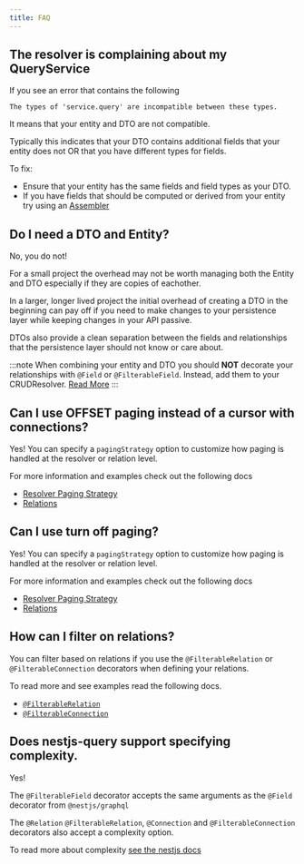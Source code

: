 ```yaml
---
title: FAQ
---
```


## The resolver is complaining about my QueryService

If you see an error that contains the following 

```
The types of 'service.query' are incompatible between these types.
```

It means that your entity and DTO are not compatible. 

Typically this indicates that your DTO contains additional fields that your entity does not OR that you have different types for fields. 

To fix:
* Ensure that your entity has the same fields and field types as your DTO.
* If you have fields that should be computed or derived from your entity try using an [Assembler](./concepts/assemblers.mdx) 

## Do I need a DTO and Entity?

No, you do not! 

For a small project the overhead may not be worth managing both the Entity and DTO especially if they are copies of eachother.

In a larger, longer lived project the initial overhead of creating a DTO in the beginning can pay off if you need to make changes to your persistence layer while keeping changes in your API passive. 

DTOs also provide a clean separation between the fields and relationships that the persistence layer should not know or care about.

:::note
When combining your entity and DTO you should **NOT** decorate your relationships with `@Field` or `@FilterableField`. Instead, add them to your CRUDResolver. [Read More](./persistence/services#relations) 
:::

## Can I use OFFSET paging instead of a cursor with connections?

Yes! You can specify a `pagingStrategy` option to customize how paging is handled at the resolver or relation level. 

For more information and examples check out the following docs
* [Resolver Paging Strategy](./graphql/resolvers.mdx#paging-strategy)
* [Relations](./graphql/relations.mdx#many-relation)

## Can I use turn off paging?

Yes! You can specify a `pagingStrategy` option to customize how paging is handled at the resolver or relation level. 

For more information and examples check out the following docs
* [Resolver Paging Strategy](./graphql/resolvers.mdx#paging-strategy)
* [Relations](./graphql/relations.mdx#many-relation)


## How can I filter on relations?

You can filter based on relations if you use the `@FilterableRelation` or `@FilterableConnection` decorators when defining your relations.

To read more and see examples read the following docs.

* [`@FilterableRelation`](./graphql/relations.mdx#filterablerelation-decorator)
* [`@FilterableConnection`](./graphql/relations.mdx#filterableconnection-decorator)


## Does nestjs-query support specifying complexity.

Yes! 

The `@FilterableField` decorator accepts the same arguments as the `@Field` decorator from `@nestjs/graphql`

The `@Relation` `@FilterableRelation`, `@Connection` and `@FilterableConnection` decorators also accept a complexity option.

To read more about complexity [see the nestjs docs](https://docs.nestjs.com/graphql/complexity)

